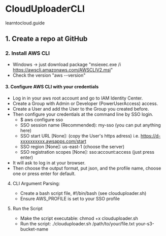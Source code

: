 # CloudUploaderCLI

learntocloud.guide

## 1. Create a repo at GitHub

### 2. Install AWS CLI

- Windows -> just download package "msiexec.exe /i https://awscli.amazonaws.com/AWSCLIV2.msi"
- Check the version "aws --version"

#### 3. Configure AWS CLI with your credentials

- Log in in your aws root account and go to IAM Identity Center.
- Create a Group with Admin or Developer (PowerUserAccess) access.
- Create a User and add the User to the Group you created before.
- Then configure your credentials at the command line by SSO login.
  - $ aws configure sso
  - SSO session name (Recommended): my-sso (you can put anything here)
  - SSO start URL [None]: (copy the User's https adress) i.e. https://d-xxxxxxxxxx.awsapps.com/start
  - SSO region [None]: us-east-1 (choose the server)
  - SSO registration scopes [None]: sso:account:access (just press enter)
- It will ask to log in at your browser.
- Then choose the output format, put json, and the profile name, choose one or press enter for default.

4. CLI Argument Parsing:

   - Create a bash script file, #!/bin/bash (see clouduploader.sh)
   - Ensure AWS_PROFILE is set to your SSO profile

5. Run the Script
   - Make the script executable: chmod +x clouduploader.sh
   - Run the script: ./clouduploader.sh /path/to/your/file.txt your-s3-bucket-name
